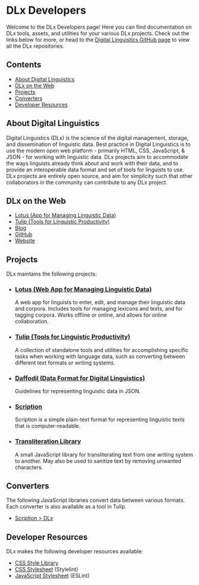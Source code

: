 # DLx Developers

Welcome to the DLx Developers page! Here you can find documentation on DLx tools, assets, and utilities for your various DLx projects. Check out the links below for more, or head to the [Digital Linguistics GitHub page][GitHub] to view all the DLx repositories.

## Contents

* [About Digital Linguistics](#about-digital-linguistics)
* [DLx on the Web](#dlx-on-the-web)
* [Projects](#projects)
* [Converters](#converters)
* [Developer Resources](#developer-resources)

## About Digital Linguistics

Digital Linguistics (DLx) is the science of the digital management, storage, and dissemination of linguistic data. Best practice in Digital Linguistics is to use the modern open web platform - primarily HTML, CSS, JavaScript, & JSON - for working with linguistic data. DLx projects aim to accommodate the ways linguists already think about and work with their data, and to provide an interoperable data format and set of tools for linguists to use. DLx projects are entirely open source, and aim for simplicity such that other collaborators in the community can contribute to any DLx project.

## DLx on the Web

* [Lotus (App for Managing Linguistic Data)][Lotus]
* [Tulip (Tools for Linguistic Productivity)][Tulip]
* [Blog][Blog]
* [GitHub][GitHub]
* [Website][Website]

## Projects

DLx maintains the following projects:

* ### [Lotus (Web App for Managing Linguistic Data)][Lotus]

    A web app for linguists to enter, edit, and manage their linguistic data and corpora. Includes tools for managing lexicons and texts, and for tagging corpora. Works offline or online, and allows for online collaboration.

* ### [Tulip (Tools for Linguistic Productivity)][Tulip]

    A collection of standalone tools and utilities for accomplishing specific tasks when working with language data, such as converting between different text formats or writing systems.

* ### [Daffodil (Data Format for Digital Linguistics)][Daffodil]

    Guidelines for representing linguistic data in JSON.

* ### [Scription][Scription]

    Scription is a simple plain-text format for representing linguistic texts that is computer-readable.

* ### [Transliteration Library][Transliterate]

    A small JavaScript library for transliterating text from one writing system to another. May also be used to sanitize text by removing unwanted characters.

## Converters

The following JavaScript libraries convert data between various formats. Each converter is also available as a tool in Tulip.

* [Scription > DLx](https://developer.digitallinguistics.io/scription2dlx/)

## Developer Resources

DLx makes the following developer resources available:

* [CSS Style Library][Styles]
* [CSS Stylesheet][Stylelint] (Stylelint)
* [JavaScript Stylesheet][ESLint] (ESLint)


[Blog]:          https://medium.com/digital-linguistics
[Daffodil]:      https://spec.digitallinguistics.io
[ESLint]:        https://github.com/digitallinguistics/digitallinguistics.github.io/blob/master/stylesheets/.eslintrc.yml
[GitHub]:        https://github.com/digitallinguistics/
[Lotus]:         https://developer.digitallinguistics.io/app
[Scription]:     https://scription.digitallinguistics.io
[Stylelint]:     https://github.com/digitallinguistics/digitallinguistics.github.io/blob/master/stylesheets/.stylelint.yml
[Styles]:        https://styles.digitallinguistics.io
[Transliterate]: https://developer.digitallinguistics.io/transliterate
[Tulip]:         https://github.com/digitallinguistics/tools/blob/master/.github/CONTRIBUTING.md
[Website]:       https://digitallinguistics.io/
